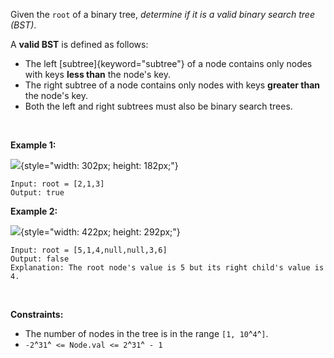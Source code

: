 Given the `root` of a binary tree, *determine if it is a valid binary
search tree (BST)*.

A **valid BST** is defined as follows:

-   The left [subtree]{keyword="subtree"} of a node contains only nodes
    with keys **less than** the node\'s key.
-   The right subtree of a node contains only nodes with keys **greater
    than** the node\'s key.
-   Both the left and right subtrees must also be binary search trees.

 

**Example 1:**

![](https://assets.leetcode.com/uploads/2020/12/01/tree1.jpg){style="width: 302px; height: 182px;"}

    Input: root = [2,1,3]
    Output: true

**Example 2:**

![](https://assets.leetcode.com/uploads/2020/12/01/tree2.jpg){style="width: 422px; height: 292px;"}

    Input: root = [5,1,4,null,null,3,6]
    Output: false
    Explanation: The root node's value is 5 but its right child's value is 4.

 

**Constraints:**

-   The number of nodes in the tree is in the range `[1, 10`^`4`^`]`.
-   `-2`^`31`^` <= Node.val <= 2`^`31`^` - 1`
